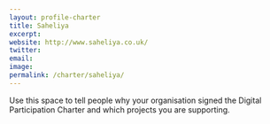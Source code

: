 ```yaml
---
layout: profile-charter
title: Saheliya
excerpt: 
website: http://www.saheliya.co.uk/
twitter: 
email: 
image: 
permalink: /charter/saheliya/
---
```


Use this space to tell people why your organisation signed the Digital Participation Charter and which projects you are supporting.
